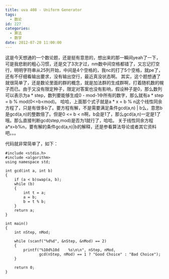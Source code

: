 ```yaml
---
title: uva 408 - Uniform Generator
tags:
  - 数论
id: 227
categories:
  - 算法
  - 数学
date: 2012-07-20 11:00:00
---
```


这是今天想通的一个数论题，还是挺有意思的，想出来的那一瞬间yeah了一下，可是我悲剧的粗心习惯，还是交了3次才过，nm数中间空格都错了，又忘记打空行，明明字符串从25列开始，中间是4个空格的，我nc的打了5个空格，就pe了，还有不仔细看输出要求，没有输出空行，最近真没状态啊。
其实，这个题想通了就很简单了，还是数论里面的群的概念，就是加法群的生成群啊，打着随机数的幌子而已。由于又没有限定种子，限定对答案也没有影响，假设种子是0，那么数列可以表示为a * step，数列要能够生成0 - mod-1中所有的数字，那么就有a * step = b % mod(0<=b<mod)。
哈哈，上面那个式子就是a * x = b % n这个线性同余方程了，只是有很多b了。要方程有解，不是需要满足条件gcd(a,n) | b么，意思b是gcd(a,n)的整数倍了。但是0 <= b < n啊，b会是1了，那么gcd(a,n)一定是1了哦。那么直接判断gcd(step,mod)是否为1就行了，哈哈。
关于线性同余方程a*x=b%n，要有解的条件gcd(a,n)|b的解释，还是参看算法导论或者其它资料吧。。。

代码就非常简单了，如下：
``` stylus
#include <stdio.h>
#include <algorithm>
using namespace std;

int gcd(int a, int b)
{
    if (a < b)swap(a, b);
    while (b)
    {
        int t = a;
        a = b;
        b = t % b;
    }
    return a;
}

int main()
{
    int nStep, nMod;

    while (scanf("%d%d", &nStep, &nMod) == 2)
    {
        printf("%10d%10d    %s\n\n", nStep, nMod,
               gcd(nStep, nMod) == 1 ? "Good Choice" : "Bad Choice");
    }

    return 0;
}
```